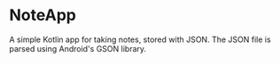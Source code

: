 # NoteApp
A simple Kotlin app for taking notes, stored with JSON. The JSON file is parsed using Android's GSON library.
